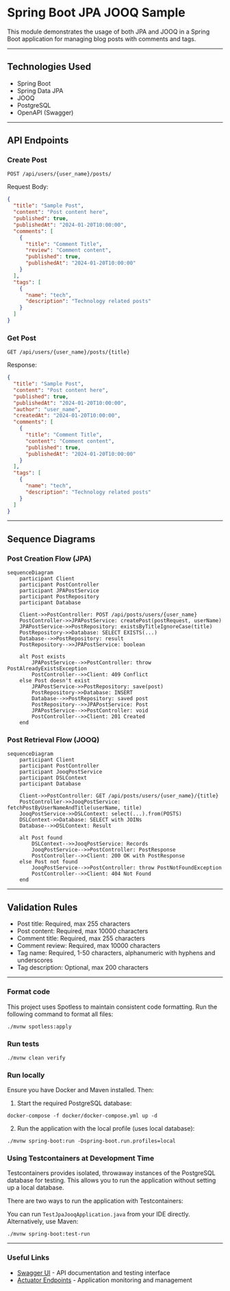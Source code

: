 # Spring Boot JPA JOOQ Sample

This module demonstrates the usage of both JPA and JOOQ in a Spring Boot application for managing blog posts with comments and tags.

---
## Technologies Used

- Spring Boot
- Spring Data JPA
- JOOQ
- PostgreSQL
- OpenAPI (Swagger)

---
## API Endpoints

### Create Post
```http
POST /api/users/{user_name}/posts/
```
Request Body:
```json
{
  "title": "Sample Post",
  "content": "Post content here",
  "published": true,
  "publishedAt": "2024-01-20T10:00:00",
  "comments": [
    {
      "title": "Comment Title",
      "review": "Comment content",
      "published": true,
      "publishedAt": "2024-01-20T10:00:00"
    }
  ],
  "tags": [
    {
      "name": "tech",
      "description": "Technology related posts"
    }
  ]
}
```

### Get Post
```http
GET /api/users/{user_name}/posts/{title}
```
Response:
```json
{
  "title": "Sample Post",
  "content": "Post content here",
  "published": true,
  "publishedAt": "2024-01-20T10:00:00",
  "author": "user_name",
  "createdAt": "2024-01-20T10:00:00",
  "comments": [
    {
      "title": "Comment Title",
      "content": "Comment content",
      "published": true,
      "publishedAt": "2024-01-20T10:00:00"
    }
  ],
  "tags": [
    {
      "name": "tech",
      "description": "Technology related posts"
    }
  ]
}
```
---

## Sequence Diagrams

### Post Creation Flow (JPA)
```mermaid
sequenceDiagram
    participant Client
    participant PostController
    participant JPAPostService
    participant PostRepository
    participant Database

    Client->>PostController: POST /api/posts/users/{user_name}
    PostController->>JPAPostService: createPost(postRequest, userName)
    JPAPostService->>PostRepository: existsByTitleIgnoreCase(title)
    PostRepository->>Database: SELECT EXISTS(...)
    Database-->>PostRepository: result
    PostRepository-->>JPAPostService: boolean
    
    alt Post exists
        JPAPostService-->>PostController: throw PostAlreadyExistsException
        PostController-->>Client: 409 Conflict
    else Post doesn't exist
        JPAPostService->>PostRepository: save(post)
        PostRepository->>Database: INSERT
        Database-->>PostRepository: saved post
        PostRepository-->>JPAPostService: Post
        JPAPostService-->>PostController: void
        PostController-->>Client: 201 Created
    end
```

### Post Retrieval Flow (JOOQ)
```mermaid
sequenceDiagram
    participant Client
    participant PostController
    participant JooqPostService
    participant DSLContext
    participant Database

    Client->>PostController: GET /api/posts/users/{user_name}/{title}
    PostController->>JooqPostService: fetchPostByUserNameAndTitle(userName, title)
    JooqPostService->>DSLContext: select(...).from(POSTS)
    DSLContext->>Database: SELECT with JOINs
    Database-->>DSLContext: Result
    
    alt Post found
        DSLContext-->>JooqPostService: Records
        JooqPostService-->>PostController: PostResponse
        PostController-->>Client: 200 OK with PostResponse
    else Post not found
        JooqPostService-->>PostController: throw PostNotFoundException
        PostController-->>Client: 404 Not Found
    end
```
---

## Validation Rules

- Post title: Required, max 255 characters
- Post content: Required, max 10000 characters
- Comment title: Required, max 255 characters
- Comment review: Required, max 10000 characters
- Tag name: Required, 1-50 characters, alphanumeric with hyphens and underscores
- Tag description: Optional, max 200 characters

---

### Format code

This project uses Spotless to maintain consistent code formatting. Run the following command to format all files:

```shell
./mvnw spotless:apply
```

### Run tests

```shell
./mvnw clean verify
```

### Run locally

Ensure you have Docker and Maven installed. Then:

1. Start the required PostgreSQL database:

```shell
docker-compose -f docker/docker-compose.yml up -d
```

2. Run the application with the local profile (uses local database):

```shell
./mvnw spring-boot:run -Dspring-boot.run.profiles=local
```

### Using Testcontainers at Development Time

Testcontainers provides isolated, throwaway instances of the PostgreSQL database for testing.
This allows you to run the application without setting up a local database.

There are two ways to run the application with Testcontainers:

You can run `TestJpaJooqApplication.java` from your IDE directly.
Alternatively, use Maven:

```shell
./mvnw spring-boot:test-run
```

---

### Useful Links
* [Swagger UI](http://localhost:8080/swagger-ui.html) - API documentation and testing interface
* [Actuator Endpoints](http://localhost:8080/actuator) - Application monitoring and management
